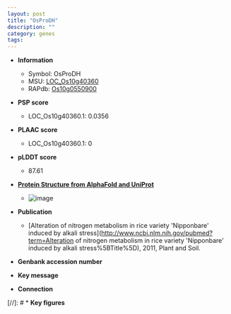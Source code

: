 ```yaml
---
layout: post
title: "OsProDH"
description: ""
category: genes
tags: 
---
```


* **Information**  
    + Symbol: OsProDH  
    + MSU: [LOC_Os10g40360](http://rice.plantbiology.msu.edu/cgi-bin/ORF_infopage.cgi?orf=LOC_Os10g40360)  
    + RAPdb: [Os10g0550900](http://rapdb.dna.affrc.go.jp/viewer/gbrowse_details/irgsp1?name=Os10g0550900)  

* **PSP score**  
    + LOC_Os10g40360.1: 0.0356 

* **PLAAC score**  
    + LOC_Os10g40360.1: 0 

* **pLDDT score**
    + 87.61

* **[Protein Structure from AlphaFold and UniProt](https://www.uniprot.org/uniprotkb/Q336U3/entry#structure)**
    + ![image](https://ricepsp.github.io/images/Q3/AF-Q336U3-F1.png)

* **Publication**  
    + [Alteration of nitrogen metabolism in rice variety 'Nipponbare' induced by alkali stress](http://www.ncbi.nlm.nih.gov/pubmed?term=Alteration of nitrogen metabolism in rice variety 'Nipponbare' induced by alkali stress%5BTitle%5D), 2011, Plant and Soil.

* **Genbank accession number**  

* **Key message**  

* **Connection**  

[//]: # * **Key figures**  


